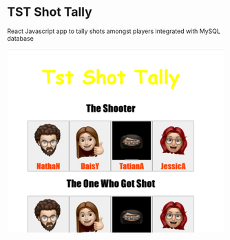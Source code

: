 # TST Shot Tally
React Javascript app to tally shots amongst players integrated with MySQL database
</br></br>
![alt_image](https://github.com/nathanfenoglio/tst-shot-tally/blob/master/images/early_prototype_faces_pic.png)

